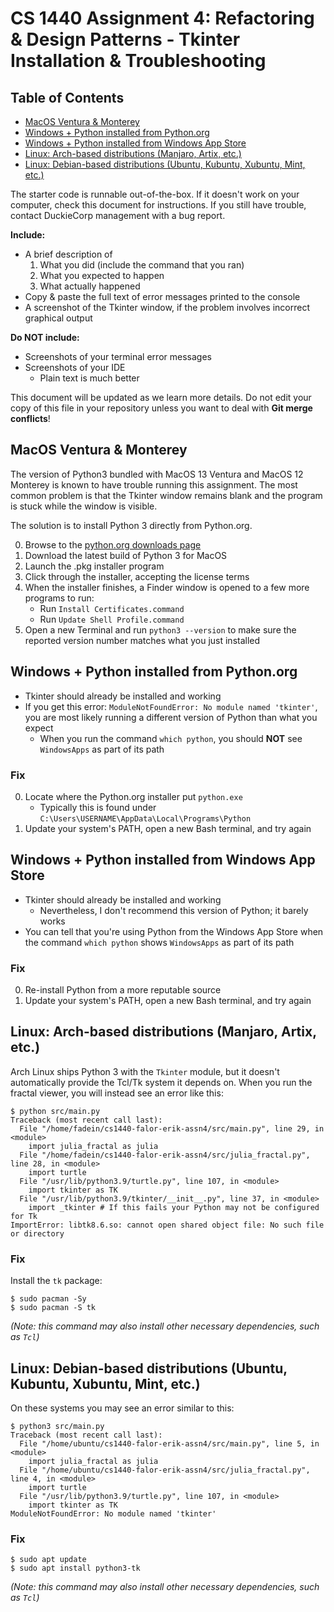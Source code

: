 # CS 1440 Assignment 4: Refactoring & Design Patterns - Tkinter Installation & Troubleshooting

## Table of Contents

*   [MacOS Ventura & Monterey](#macos-ventura-monterey)
*   [Windows + Python installed from Python.org](#windows-python-installed-from-pythonorg)
*   [Windows + Python installed from Windows App Store](#windows-python-installed-from-windows-app-store)
*   [Linux: Arch-based distributions (Manjaro, Artix, etc.)](#linux-arch-based-distributions-manjaro-artix-etc)
*   [Linux: Debian-based distributions (Ubuntu, Kubuntu, Xubuntu, Mint, etc.)](#linux-debian-based-distributions-ubuntu-kubuntu-xubuntu-mint-etc)


The starter code is runnable out-of-the-box.  If it doesn't work on your computer, check this document for instructions.  If you still have trouble, contact DuckieCorp management with a bug report.

**Include:**

*   A brief description of
    1.  What you did (include the command that you ran)
    2.  What you expected to happen
    3.  What actually happened
*   Copy & paste the full text of error messages printed to the console
*   A screenshot of the Tkinter window, if the problem involves incorrect graphical output

**Do NOT include:**

*   Screenshots of your terminal error messages
*   Screenshots of your IDE
    *   Plain text is much better

This document will be updated as we learn more details.  Do not edit your copy of this file in your repository unless you want to deal with **Git merge conflicts**!


## MacOS Ventura & Monterey

The version of Python3 bundled with MacOS 13 Ventura and MacOS 12 Monterey is known to have trouble running this assignment.  The most common problem is that the Tkinter window remains blank and the program is stuck while the window is visible.

The solution is to install Python 3 directly from Python.org.

0.  Browse to the [python.org downloads page](https://www.python.org/downloads/)
1.  Download the latest build of Python 3 for MacOS
2.  Launch the .pkg installer program
3.  Click through the installer, accepting the license terms
4.  When the installer finishes, a Finder window is opened to a few more programs to run:
    *   Run `Install Certificates.command`
    *   Run `Update Shell Profile.command`
5.  Open a new Terminal and run `python3 --version` to make sure the reported version number matches what you just installed


## Windows + Python installed from Python.org

*   Tkinter should already be installed and working
*   If you get this error: `ModuleNotFoundError: No module named 'tkinter'`, you are most likely running a different version of Python than what you expect
    *   When you run the command `which python`, you should **NOT** see `WindowsApps` as part of its path

### Fix

0.  Locate where the Python.org installer put `python.exe`
    *   Typically this is found under `C:\Users\USERNAME\AppData\Local\Programs\Python`
1.  Update your system's PATH, open a new Bash terminal, and try again


## Windows + Python installed from Windows App Store

*   Tkinter should already be installed and working
    *   Nevertheless, I don't recommend this version of Python; it barely works
*   You can tell that you're using Python from the Windows App Store when the command `which python` shows `WindowsApps` as part of its path

### Fix

0.  Re-install Python from a more reputable source
1.  Update your system's PATH, open a new Bash terminal, and try again


## Linux: Arch-based distributions (Manjaro, Artix, etc.)

Arch Linux ships Python 3 with the `Tkinter` module, but it doesn't automatically provide the Tcl/Tk system it depends on.  When you run the fractal viewer, you will instead see an error like this:

```
$ python src/main.py
Traceback (most recent call last):
  File "/home/fadein/cs1440-falor-erik-assn4/src/main.py", line 29, in <module>
    import julia_fractal as julia
  File "/home/fadein/cs1440-falor-erik-assn4/src/julia_fractal.py", line 28, in <module>
    import turtle
  File "/usr/lib/python3.9/turtle.py", line 107, in <module>
    import tkinter as TK
  File "/usr/lib/python3.9/tkinter/__init__.py", line 37, in <module>
    import _tkinter # If this fails your Python may not be configured for Tk
ImportError: libtk8.6.so: cannot open shared object file: No such file or directory
```

### Fix

Install the `tk` package:

```
$ sudo pacman -Sy
$ sudo pacman -S tk
```

*(Note: this command may also install other necessary dependencies, such as `Tcl`)*


## Linux: Debian-based distributions (Ubuntu, Kubuntu, Xubuntu, Mint, etc.)

On these systems you may see an error similar to this:

```
$ python3 src/main.py
Traceback (most recent call last):
  File "/home/ubuntu/cs1440-falor-erik-assn4/src/main.py", line 5, in <module>
    import julia_fractal as julia
  File "/home/ubuntu/cs1440-falor-erik-assn4/src/julia_fractal.py", line 4, in <module>
    import turtle
  File "/usr/lib/python3.9/turtle.py", line 107, in <module>
    import tkinter as TK
ModuleNotFoundError: No module named 'tkinter'
```

### Fix

```
$ sudo apt update
$ sudo apt install python3-tk
```

*(Note: this command may also install other necessary dependencies, such as `Tcl`)*
